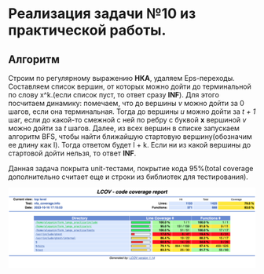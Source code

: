 # Реализация задачи №10 из практической работы. 
## Алгоритм 
Строим по регулярному выражению **НКА**, удаляем Eps-переходы. Составляем список вершин, от которых можно дойти до терминальной по слову x^k.(если список пуст, то ответ сразу **INF**). Для этого посчитаем динамику: помечаем, что до вершины _v_ можно дойти за 0 шагов, если она терминальная. Тогда до вершины _u_ можно дойти за _t + 1_ шаг, если до какой-то смежной с ней по ребру с буквой **x** вершиной _v_ можно дойти за _t_ шагов. Далее, из всех вершин в списке запускаем алгоритм BFS, чтобы найти ближайшую стартовую вершину(обозначим ее длину как l). Тогда ответом будет l + k. Если ни из какой вершины до стартовой дойти нельзя, то ответ **INF**.

Данная задача покрыта unit-тестами, покрытие кода 95%(total coverage дополнительно считает еще и строки из библиотек для тестирования).



![My Image](result.png)
